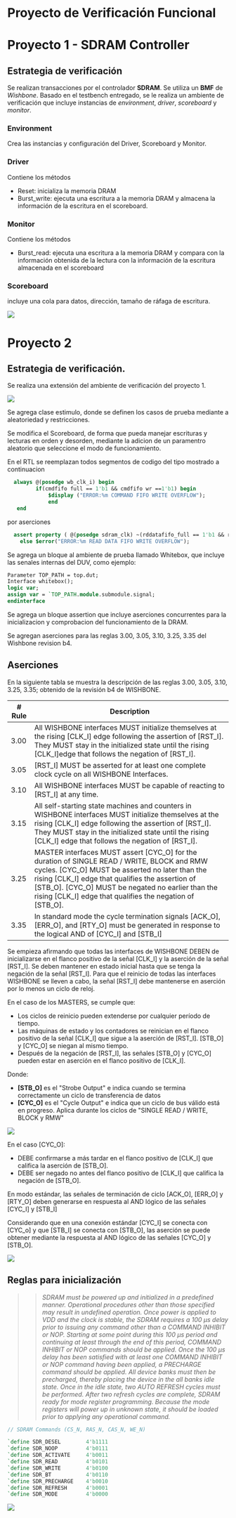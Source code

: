 # Proyecto de Verificación Funcional

# Proyecto 1 - SDRAM Controller

## Estrategia de verificación

Se realizan transacciones por el controlador **SDRAM**. Se utiliza un **BMF** de _Wishbone_. Basado en el testbench entregado, se le realiza un ambiente de verificación que incluye instancias de _environment_, _driver_, _scoreboard_ y _monitor_.

### Environment

Crea las instancias y configuración del Driver, Scoreboard y Monitor.

### Driver
Contiene los métodos

* Reset: inicializa la memoria DRAM
* Burst_write: ejecuta una escritura a la memoria DRAM y almacena la información de la escritura en el scoreboard.

### Monitor
Contiene los métodos

* Burst_read: ejecuta una escritura a la memoria DRAM y compara con la información obtenida de la lectura con la información de la escritura almacenada en el scoreboard

### Scoreboard
incluye una cola para datos, dirección, tamaño de ráfaga de escritura.



![](https://raw.githubusercontent.com/manchii/Proyecto_VF/master/images/diagram.png)


# Proyecto 2

## Estrategia de verificación.

Se realiza una extensión del ambiente de verificación del proyecto 1.

![](https://github.com/manchii/Proyecto_VF/blob/master/images/diagram2.png)

Se agrega clase estimulo, donde se definen los casos de prueba mediante a
aleatoriedad y restricciones.

Se modifica el Scoreboard, de forma que pueda manejar escrituras y lecturas en orden y desorden, mediante la adicion de un paramentro aleatorio que seleccione el modo de funcionamiento.

En el RTL se reemplazan todos segmentos de codigo del tipo mostrado a continuacion

```systemverilog
  always @(posedge wb_clk_i) begin
         if(cmdfifo full == 1'b1 && cmdfifo wr ==1'b1) begin
		     $display ("ERROR:%m COMMAND FIFO WRITE OVERFLOW");
		     end
   end
```

por aserciones

```systemverilog
  assert property ( @(posedge sdram_clk) ~(rddatafifo_full == 1'b1 && rddatafifo_wr == 1'b1)) 
  	else $error("ERROR:%m READ DATA FIFO WRITE OVERFLOW");
```

Se agrega un bloque al ambiente de prueba llamado Whitebox, que incluye las senales internas del DUV, como ejemplo:

```systemverilog
Parameter TOP_PATH = top.dut;
Interface whitebox();
logic var;
assign var = `TOP_PATH.module.submodule.signal;
endinterface
```
Se agrega un bloque assertion que incluye aserciones concurrentes para la inicializacion y comprobacion del funcionamiento de la DRAM.

Se agregan aserciones para las reglas 3.00, 3.05, 3.10, 3.25, 3.35 del Wishbone revision b4.



## Aserciones



En la siguiente tabla se muestra la descripción de las reglas 3.00, 3.05, 3.10, 3.25, 3.35; obtenido de la revisión b4 de WISHBONE.


| # Rule | Description                                                                                                                                                                                                                                                                                                          |
|--------|----------------------------------------------------------------------------------------------------------------------------------------------------------------------------------------------------------------------------------------------------------------------------------------------------------------------|
| 3.00   | All WISHBONE interfaces MUST initialize themselves at the rising [CLK_I] edge following the assertion of [RST_I]. They MUST stay in the initialized state until the rising [CLK_I]edge that follows the negation of [RST_I].                                                                                         |
| 3.05   | [RST_I] MUST be asserted for at least one complete clock cycle on all WISHBONE Interfaces.                                                                                                                                                                                                                           |
| 3.10   | All WISHBONE interfaces MUST be capable of reacting to [RST_I] at any time.                                                                                                                                                                                                                                          |
| 3.15   | All self-starting state machines and counters in WISHBONE interfaces MUST initialize themselves at the rising [CLK_I] edge following the assertion of [RST_I]. They MUST stay in the initialized state until the rising [CLK_I] edge that follows the negation of [RST_I].                                           |
| 3.25   | MASTER interfaces MUST assert [CYC_O] for the duration of SINGLE READ / WRITE, BLOCK and RMW cycles. [CYC_O] MUST be asserted no later than the rising [CLK_I] edge that qualifies the assertion of [STB_O]. [CYC_O] MUST be negated no earlier than the rising [CLK_I] edge that qualifies the negation of [STB_O]. |
| 3.35   | In standard mode the cycle termination signals [ACK_O], [ERR_O], and [RTY_O] must be generated in response to the logical AND of [CYC_I] and [STB_I]|

Se empieza afirmando que todas las interfaces de WISHBONE DEBEN de inicializarse en el flanco positivo de la señal [CLK_I] y la aserción de la señal [RST_I]. Se deben mantener en estado inicial hasta que se tenga la negación de la señal [RST_I]. Para que el reinicio de todas las interfaces WISHBONE se lleven a cabo, la señal [RST_I] debe mantenerse en aserción por lo menos un ciclo de reloj. 

En el caso de los MASTERS, se cumple que:

- Los ciclos de reinicio pueden extenderse por cualquier período de tiempo.
- Las máquinas de estado y los contadores se reinician en el flanco positivo de la señal [CLK_I] que sigue a la aserción de [RST_I]. [STB_O] y [CYC_O] se niegan al mismo tiempo.
- Después de la negación de [RST_I], las señales [STB_O] y [CYC_O] pueden estar en aserción en el flanco positivo de [CLK_I].

Donde: 
- **[STB_O]** es el "Strobe Output" e indica cuando se termina correctamente un ciclo de transferencia de datos
- **[CYC_O]** es el "Cycle Output" e indica que un ciclo de bus válido está en progreso. Aplica durante los ciclos de "SINGLE READ / WRITE, BLOCK y RMW"


![](https://github.com/manchii/Proyecto_VF/blob/master/images/reset_master.png)

En el caso [CYC_O]:
- DEBE confirmarse a más tardar en el flanco positivo de [CLK_I] que califica la aserción de [STB_O].
- DEBE ser negado no antes del flanco positivo de [CLK_I] que califica la negación de [STB_O].

En modo estándar, las señales de terminación de ciclo [ACK_O], [ERR_O] y [RTY_O] deben generarse en respuesta al AND lógico de las señales [CYC_I] y [STB_I]

Considerando que en una conexión estándar [CYC_I] se conecta con [CYC_o] y que [STB_I] se conecta con [STB_O], las aserción se puede obtener mediante la respuesta al AND lógico de las señales [CYC_O] y [STB_O]. 

![](https://github.com/manchii/Proyecto_VF/blob/master/images/conexion_estandar.png)


## Reglas para inicialización

>>_SDRAM must be powered up and initialized in a predefined manner. Operational
procedures other than those specified may result in undefined operation. Once power is
applied to VDD and the clock is stable, the SDRAM requires a 100 μs delay prior to
issuing any command other than a COMMAND INHIBIT or NOP. Starting at some point
during this 100 μs period and continuing at least through the end of this period,
COMMAND INHIBIT or NOP commands should be applied._
>>_Once the 100 μs delay has been satisfied with at least one COMMAND INHIBIT or NOP
command having been applied, a PRECHARGE command should be applied. All device
banks must then be precharged, thereby placing the device in the all banks idle state.
Once in the idle state, two AUTO REFRESH cycles must be performed. After two
refresh cycles are complete, SDRAM ready for mode register programming. Because the
mode registers will power up in unknown state, it should be loaded prior to applying any
operational command._

```systemverilog
// SDRAM Commands (CS_N, RAS_N, CAS_N, WE_N)

`define SDR_DESEL        4'b1111
`define SDR_NOOP         4'b0111
`define SDR_ACTIVATE     4'b0011
`define SDR_READ         4'b0101
`define SDR_WRITE        4'b0100
`define SDR_BT           4'b0110
`define SDR_PRECHARGE    4'b0010
`define SDR_REFRESH      4'b0001
`define SDR_MODE         4'b0000
```

![](https://github.com/manchii/Proyecto_VF/blob/master/images/comandos.jpeg)

